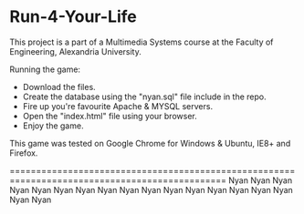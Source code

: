 Run-4-Your-Life
===============

This project is a part of a Multimedia Systems course at the Faculty of Engineering, Alexandria University.

Running the game:

* Download the files.
* Create the database using the "nyan.sql" file include in the repo.
* Fire up you're favourite Apache & MYSQL servers.
* Open the "index.html" file using your browser.
* Enjoy the game.

This game was tested on Google Chrome for Windows & Ubuntu, IE8+ and Firefox.






===============================================================================================
Nyan Nyan Nyan Nyan Nyan Nyan Nyan Nyan Nyan Nyan Nyan Nyan Nyan Nyan Nyan Nyan Nyan Nyan 
